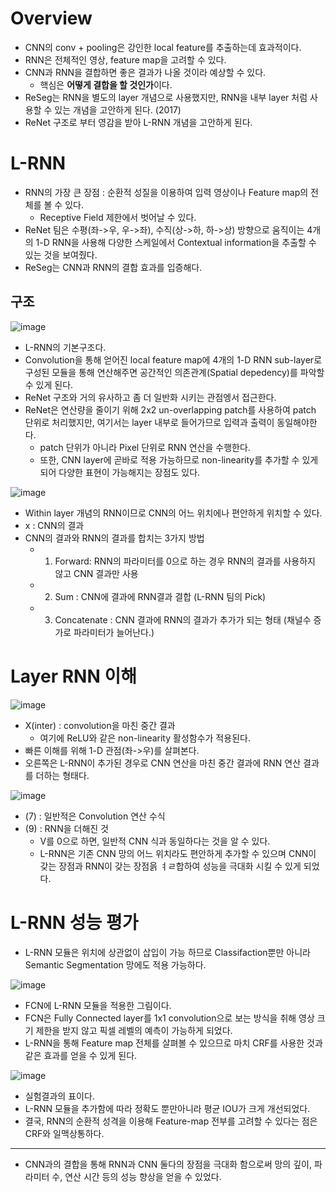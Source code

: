 # Overview
- CNN의 conv + pooling은 강인한 local feature를 추출하는데 효과적이다.
- RNN은 전체적인 영상, feature map을 고려할 수 있다.
- CNN과 RNN을 결합하면 좋은 결과가 나올 것이라 예상할 수 있다.
  - 핵심은 **어떻게 결합을 할 것인가**이다.
- ReSeg는 RNN을 별도의 layer 개념으로 사용했지만, RNN을 내부 layer 처럼 사용할 수 있는 개념을 고안하게 된다. (2017)
- ReNet 구조로 부터 영감을 받아 L-RNN 개념을 고안하게 된다.

# L-RNN
- RNN의 가장 큰 장점 : 순환적 성질을 이용하여 입력 영상이나 Feature map의 전체를 볼 수 있다.
  - Receptive Field 제한에서 벗어날 수 있다.
- ReNet 팀은 수평(좌->우, 우->좌), 수직(상->하, 하->상) 방향으로 움직이는 4개의 1-D RNN을 사용해 다양한 스케일에서 Contextual information을 추출할 수 있는 것을 보여줬다.
- ReSeg는 CNN과 RNN의 결합 효과를 입증해다.
## 구조
![image](https://user-images.githubusercontent.com/69780812/139013195-026fa258-dd74-4b79-8ed2-23d60f1af26d.png)

- L-RNN의 기본구조다.
- Convolution을 통해 얻어진 local feature map에 4개의 1-D RNN sub-layer로 구성된 모듈을 통해 연산해주면 공간적인 의존관계(Spatial depedency)를 파악할 수 있게 된다.
- ReNet 구조와 거의 유사하고 좀 더 일반화 시키는 관점엥서 접근한다.
- ReNet은 연산량을 줄이기 위해 2x2 un-overlapping patch를 사용하여 patch 단위로 처리했지만, 여기서는 layer 내부로 들어가므로 입력과 출력이 동일해야한다.
  - patch 단위가 아니라 Pixel 단위로 RNN 연산을 수행한다.
  - 또한, CNN layer에 곧바로 적용 가능하므로 non-linearity를 추가할 수 있게되어 다양한 표현이 가능해지는 장점도 있다.

![image](https://user-images.githubusercontent.com/69780812/139013654-9f296cc2-cd2c-4846-9d9b-1d5c9d818a80.png)

- Within layer 개념의 RNN이므로 CNN의 어느 위치에나 편안하게 위치할 수 있다.
- x : CNN의 결과
- CNN의 결과와 RNN의 결과를 합치는 3가지 방법
  - 1. Forward: RNN의 파라미터를 0으로 하는 경우 RNN의 결과를 사용하지 않고 CNN 결과만 사용
  - 2. Sum : CNN에 결과에 RNN결과 결합 (L-RNN 팀의 Pick)
  - 3. Concatenate : CNN 결과에 RNN의 결과가 추가가 되는 형태 (채널수 증가로 파라미터가 늘어난다.)

# Layer RNN 이해
![image](https://user-images.githubusercontent.com/69780812/139014236-cb1f4dc2-5308-4284-9a10-7fa1ef0933d2.png)

- X(inter) : convolution을 마친 중간 결과
  - 여기에 ReLU와 같은 non-linearity 활성함수가  적용된다.
- 빠른 이해를 위해 1-D 관점(좌->우)를 살펴본다.
- 오른쪽은 L-RNN이 추가된 경우로 CNN 연산을 마친 중간 결과에 RNN 연산 결과를 더하는 형태다.

![image](https://user-images.githubusercontent.com/69780812/139014391-53bb3daf-d77f-4f16-93d5-6ece3ded5b39.png)

- (7) : 일반적은 Convolution 연산 수식
- (9) : RNN을 더해진 것
  - V를 0으로 하면, 일반적 CNN 식과 동일하다는 것을 알 수 있다.
  - L-RNN은 기존 CNN 망의 어느 위치라도 편안하게 추가할 수 있으며 CNN이 갖는 장점과 RNN이 갖는 장점읅 ㅕㄹ합하여 성능을 극대화 시킬 수 있게 되었다.

# L-RNN 성능 평가
- L-RNN 모듈은 위치에 상관없이 삽입이 가능 하므로 Classifaction뿐만 아니라 Semantic Segmentation 망에도 적용 가능하다.

![image](https://user-images.githubusercontent.com/69780812/139015165-91f38884-0431-4617-a1c8-c9ea8746a88d.png)

- FCN에 L-RNN 모듈을 적용한 그림이다.
- FCN은 Fully Connected layer를 1x1 convolution으로 보는 방식을 취해 영상 크기 제한을 받지 않고 픽셀 레벨의 예측이 가능하게 되었다.
- L-RNN을 통해 Feature map 전체를 살펴볼 수 있으므로 마치 CRF를 사용한 것과 같은 효과를 얻을 수 있게 된다.

![image](https://user-images.githubusercontent.com/69780812/139015200-74fd9de7-0368-4200-af3b-779b9248c575.png)

- 실험결과의 표이다.
- L-RNN 모듈을 추가함에 따라 정확도 뿐만아니라 평균 IOU가 크게 개선되었다.
- 결국, RNN의 순환적 성격을 이용해 Feature-map 전부를 고려할 수 있다는 점은 CRF와 일맥상통하다.
---
- CNN과의 결합을 통해 RNN과 CNN 둘다의 장점을 극대화 함으로써 망의 깊이, 파라미터 수, 연산 시간 등의 성능 향상을 얻을 수 있었다.